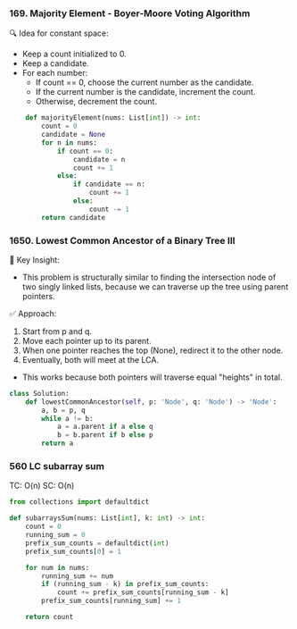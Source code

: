 ### 169. Majority Element - Boyer-Moore Voting Algorithm

🔍 Idea for constant space:
- Keep a count initialized to 0.
- Keep a candidate.
- For each number:
    - If count == 0, choose the current number as the candidate.
    - If the current number is the candidate, increment the count.
    - Otherwise, decrement the count.

```python
    def majorityElement(nums: List[int]) -> int:
        count = 0
        candidate = None
        for n in nums:
            if count == 0:
                candidate = n
                count += 1
            else:
                if candidate == n:
                    count += 1
                else:
                    count -= 1
        return candidate
```


### 1650. Lowest Common Ancestor of a Binary Tree III

🧠 Key Insight:
- This problem is structurally similar to finding the intersection node of two singly linked lists, because we can traverse up the tree using parent pointers.

✅ Approach:
1. Start from p and q.
2. Move each pointer up to its parent.
3. When one pointer reaches the top (None), redirect it to the other node.
4. Eventually, both will meet at the LCA.
- This works because both pointers will traverse equal "heights" in total.

```python
class Solution:
    def lowestCommonAncestor(self, p: 'Node', q: 'Node') -> 'Node':
        a, b = p, q
        while a != b:
            a = a.parent if a else q
            b = b.parent if b else p
        return a

```

### 560  LC subarray sum
TC: O(n) SC: O(n)
```python
from collections import defaultdict

def subarraysSum(nums: List[int], k: int) -> int:
    count = 0
    running_sum = 0
    prefix_sum_counts = defaultdict(int)
    prefix_sum_counts[0] = 1

    for num in nums:
        running_sum += num
        if (running_sum - k) in prefix_sum_counts:
            count += prefix_sum_counts[running_sum - k]
        prefix_sum_counts[running_sum] += 1

    return count
```
